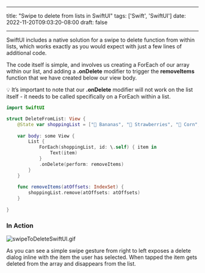 
---

title: "Swipe to delete from lists in SwiftUI"
tags: ['Swift', 'SwiftUI']
date: 2022-11-20T09:03:20-08:00
draft: false

---

SwiftUI includes a native solution for a swipe to delete function from within lists, which works exactly as you would expect with just a few lines of additional code.

The code itself is simple, and involves us creating a ForEach of our array within our list, and adding a **.onDelete** modifier to trigger the **removeItems** function that we have created below our view body.

💡 It’s important to note that our **.onDelete** modifier will not work on the list itself - it needs to be called specifically on a ForEach within a list.


```swift
import SwiftUI

struct DeleteFromList: View {
    @State var shoppingList = ["🍌 Bananas", "🍓 Strawberries", "🌽 Corn", "🥕 Carrots", "🥨 Pretzels", "🧀 Cheese", "🧅 Onions", "🍤 Shrimp"]
    
    var body: some View {
        List {
            ForEach(shoppingList, id: \.self) { item in
                Text(item)
            }
            .onDelete(perform: removeItems)
        }
    }
    
    func removeItems(atOffsets: IndexSet) {
        shoppingList.remove(atOffsets: atOffsets)
    }
    
}
```

### In Action

![swipeToDeleteSwiftUI.gif](/swipeToDeleteSwiftUI.gif)

As you can see a simple swipe gesture from right to left exposes a delete dialog inline with the item the user has selected. When tapped the item gets deleted from the array and disappears from the list.
